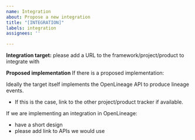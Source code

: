 ```yaml
---
name: Integration
about: Propose a new integration
title: "[INTEGRATION]"
labels: integration
assignees: ''

---
```


**Integration target:**
please add a URL to the framework/project/product to integrate with

**Proposed implementation**
If there is a proposed implementation:

Ideally the target itself implements the OpenLineage API to produce lineage events.
 - If this is the case, link to the other project/product tracker if available.

If we are implementing an integration in OpenLineage:
- have a short design
- please add link to APIs we would use
